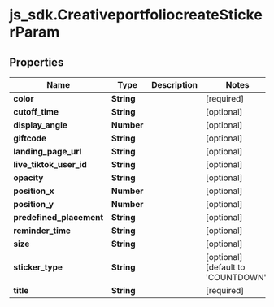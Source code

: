 # js_sdk.CreativeportfoliocreateStickerParam

## Properties
Name | Type | Description | Notes
------------ | ------------- | ------------- | -------------
**color** | **String** |  | [required] 
**cutoff_time** | **String** |  | [optional] 
**display_angle** | **Number** |  | [optional] 
**giftcode** | **String** |  | [optional] 
**landing_page_url** | **String** |  | [optional] 
**live_tiktok_user_id** | **String** |  | [optional] 
**opacity** | **String** |  | [optional] 
**position_x** | **Number** |  | [optional] 
**position_y** | **Number** |  | [optional] 
**predefined_placement** | **String** |  | [optional] 
**reminder_time** | **String** |  | [optional] 
**size** | **String** |  | [optional] 
**sticker_type** | **String** |  | [optional] [default to &#x27;COUNTDOWN&#x27;]
**title** | **String** |  | [required] 
